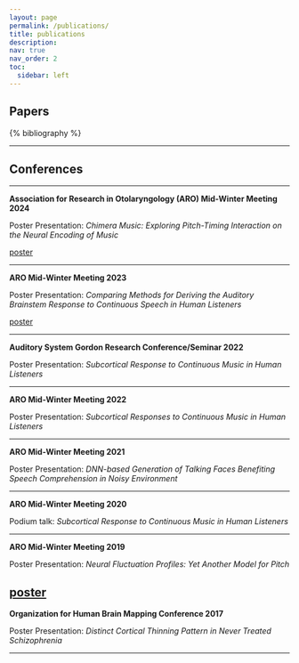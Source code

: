 ```yaml
---
layout: page
permalink: /publications/
title: publications
description:
nav: true
nav_order: 2
toc:
  sidebar: left
---
```

## Papers
<!-- _pages/publications.md -->
<div class="publications">

{% bibliography %}

</div>

---

## Conferences
---
**Association for Research in Otolaryngology (ARO) Mid-Winter Meeting 2024**

Poster Presentation: *Chimera Music: Exploring Pitch-Timing Interaction on the Neural Encoding of Music*

[poster](https://www.researchgate.net/publication/378520961_Chimeric_Music_Exploring_Pitch-Timing_Interaction_on_the_Neural_Encoding_of_Music_ARO_2024)

---

**ARO Mid-Winter Meeting 2023**

Poster Presentation: *Comparing Methods for Deriving the Auditory Brainstem Response to Continuous Speech in Human Listeners*

[poster](https://www.researchgate.net/publication/378549401_Comparing_Methods_for_Deriving_the_Auditory_Brainstem_Response_to_Continuous_Speech_in_Human_Listeners_ARO_2023)

---

**Auditory System Gordon Research Conference/Seminar 2022**

Poster Presentation: *Subcortical Response to Continuous Music in Human Listeners*

---

**ARO Mid-Winter Meeting 2022**

Poster Presentation: *Subcortical Responses to Continuous Music in Human Listeners*

---

**ARO Mid-Winter Meeting 2021**

Poster Presentation: *DNN-based Generation of Talking Faces Benefiting Speech Comprehension in Noisy Environment*

---

**ARO Mid-Winter Meeting 2020**

Podium talk: *Subcortical Response to Continuous Music in Human Listeners*

---

**ARO Mid-Winter Meeting 2019**

Poster Presentation: *Neural Fluctuation Profiles: Yet Another Model for Pitch*

[poster](https://github.com/TongShan4869/Musical-Dissonance-Neural-Coding/blob/main/ARO_2019_Carney_pitch_Final.pdf)
---

**Organization for Human Brain Mapping Conference 2017**

Poster Presentation: *Distinct Cortical Thinning Pattern in Never Treated Schizophrenia*

---
